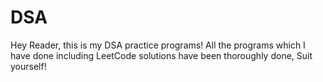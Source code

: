 # DSA
Hey Reader, this is my DSA practice programs! All the programs which I have done including LeetCode solutions have been thoroughly done, Suit yourself!

